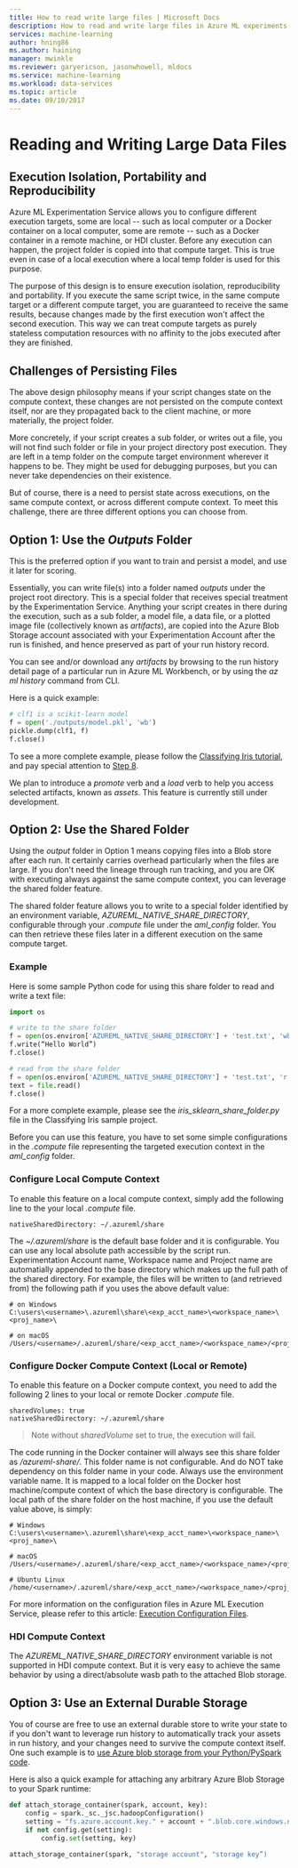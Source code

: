 ```yaml
---
title: How to read write large files | Microsoft Docs
description: How to read and write large files in Azure ML experiments.
services: machine-learning
author: hning86
ms.author: haining
manager: mwinkle
ms.reviewer: garyericson, jasonwhowell, mldocs
ms.service: machine-learning
ms.workload: data-services
ms.topic: article
ms.date: 09/10/2017
---
```

# Reading and Writing Large Data Files

## Execution Isolation, Portability and Reproducibility
Azure ML Experimentation Service allows you to configure different execution targets, some are local -- such as local computer or a Docker container on a local computer, some are remote -- such as a Docker container in a remote machine, or HDI cluster. Before any execution can happen, the project folder is copied into that compute target. This is true even in case of a local execution where a local temp folder is used for this purpose. 

The purpose of this design is to ensure execution isolation, reproducibility and portability. If you execute the same script twice, in the same compute target or a different compute target, you are guaranteed to receive the same results, because changes made by the first execution won't affect the second execution. This way we can treat compute targets as purely stateless computation resources with no affinity to the jobs executed after they are finished.

## Challenges of Persisting Files
The above design philosophy means if your script changes state on the compute context, these changes are not persisted on the compute context itself, nor are they propagated back to the client machine, or more materially, the project folder. 

More concretely, if your script creates a sub folder, or writes out a file, you will not find such folder or file in your project directory post execution. They are left in a temp folder on the compute target environment wherever it happens to be. They might be used for debugging purposes, but you can never take dependencies on their existence.

But of course, there is a need to persist state across executions, on the same compute context, or across different compute context. To meet this challenge, there are three different options you can choose from.

## Option 1: Use the _Outputs_ Folder
This is the preferred option if you want to train and persist a model, and use it later for scoring.

Essentially, you can write file(s) into a folder named _outputs_ under the project root directory. This is a special folder that receives special treatment by the Experimentation Service. Anything your script creates in there during the execution, such as a sub folder, a model file, a data file, or a plotted image file (collectively known as _artifacts_), are copied into the Azure Blob Storage account associated with your Experimentation Account after the run is finished, and hence preserved as part of your run history record.

You can see and/or download any _artifacts_ by browsing to the run history detail page of a particular run in Azure ML Workbench, or by using the _az ml history_ command from CLI.

Here is a quick example:
```python
# clf1 is a scikit-learn model
f = open('./outputs/model.pkl', 'wb')
pickle.dump(clf1, f)
f.close()
```

To see a more complete example, please follow the [Classifying Iris tutorial](Tutorial.md), and pay special attention to [Step 8](#step-8-obtain-the-pickled-model). 

We plan to introduce a _promote_ verb and a _load_ verb to help you access selected artifacts, known as _assets_. This feature is currently still under development.

## Option 2: Use the Shared Folder
Using the _output_ folder in Option 1 means copying files into a Blob store after each run. It certainly carries overhead particularly when the files are large. If you don't need the lineage through run tracking, and you are OK with executing always against the same compute context, you can leverage the shared folder feature.

The shared folder feature allows you to write to a special folder identified by an environment variable, _AZUREML_NATIVE_SHARE_DIRECTORY_, configurable through your _.compute_ file under the _aml_config_ folder. You can then retrieve these files later in a different execution on the same compute target.

### Example
Here is some sample Python code for using this share folder to read and write a text file:
```python
import os

# write to the share folder
f = open(os.environ['AZUREML_NATIVE_SHARE_DIRECTORY'] + 'test.txt', 'wb')
f.write(“Hello World”)  
f.close() 

# read from the share folder
f = open(os.environ['AZUREML_NATIVE_SHARE_DIRECTORY'] + 'test.txt', 'r')
text = file.read()
f.close()
```

For a more complete example, please see the _iris_sklearn_share_folder.py_ file in the Classifying Iris sample project.

Before you can use this feature, you have to set some simple configurations in the _.compute_ file representing the targeted execution context in the _aml_config_ folder.

### Configure Local Compute Context
To enable this feature on a local compute context, simply add the following line to the your local _.compute_ file.
```
nativeSharedDirectory: ~/.azureml/share
```
The _~/.azureml/share_ is the default base folder and it is configurable. You can use any local absolute path accessible by the script run. Experimentation Account name, Workspace name and Project name are automatially appended to the base directory which makes up the full path of the shared directory. For example, the files will be written to (and retrieved from) the following path if you uses the above default value:

```
# on Windows
C:\users\<username>\.azureml\share\<exp_acct_name>\<workspace_name>\<proj_name>\

# on macOS
/Users/<username>/.azureml/share/<exp_acct_name>/<workspace_name>/<proj_name>/
```

### Configure Docker Compute Context (Local or Remote)
To enable this feature on a Docker compute context, you need to add the following 2 lines to your local or remote Docker _.compute_ file.
```
sharedVolumes: true
nativeSharedDirectory: ~/.azureml/share
```
>Note without _sharedVolume_ set to true, the execution will fail. 

The code running in the Docker container will always see this share folder as _/azureml-share/_. This folder name is not configurable. And do NOT take dependency on this folder name in your code. Always use the environment variable name. It is mapped to a local folder on the Docker host machine/compute context of which the base directory is configurable. The local path of the share folder on the host machine, if you use the default value above, is simply:
```
# Windows
C:\users\<username>\.azureml\share\<exp_acct_name>\<workspace_name>\<proj_name>\

# macOS
/Users/<username>/.azureml/share/<exp_acct_name>/<workspace_name>/<proj_name>/

# Ubuntu Linux
/home/<username>/.azureml/share/<exp_acct_name>/<workspace_name>/<proj_name>/
```

For more information on the configuration files in Azure ML Execution Service, please refer to this article: [Execution Configuration Files](aml_config.md).
### HDI Compute Context
The _AZUREML_NATIVE_SHARE_DIRECTORY_ environment variable is not supported in HDI compute context. But it is very easy to achieve the same behavior by using a direct/absolute wasb path to the attached Blob storage.

## Option 3: Use an External Durable Storage

You of course are free to use an external durable store to write your state to if you don't want to leverage run history to automatically track your assets in run history, and your changes need to survive the compute context itself. One such example is to [use Azure blob storage from your Python/PySpark code](UsingBlobForStorage.md).

Here is also a quick example for attaching any arbitrary Azure Blob Storage to your Spark runtime:
```python
def attach_storage_container(spark, account, key):
    config = spark._sc._jsc.hadoopConfiguration()
    setting = "fs.azure.account.key." + account + ".blob.core.windows.net"
    if not config.get(setting):
        config.set(setting, key)
 
attach_storage_container(spark, "storage account", "storage key”)
```
